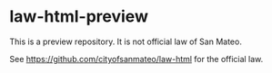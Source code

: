 law-html-preview
========================

This is a preview repository. It is not official law of San Mateo.

See https://github.com/cityofsanmateo/law-html for the official law.
